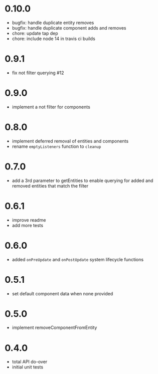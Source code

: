 # 0.10.0
* bugfix: handle duplicate entity removes
* bugfix: handle duplicate component adds and removes
* chore: update tap dep
* chore: include node 14 in travis ci builds


# 0.9.1
* fix not filter querying #12


# 0.9.0
* implement a not filter for components


# 0.8.0
* implement deferred removal of entities and components
* rename `emptyListeners` function to `cleanup`


# 0.7.0
* add a 3rd parameter to getEntities to enable querying for added and removed entities that match the filter


# 0.6.1
* improve readme
* add more tests


# 0.6.0
* added `onPreUpdate` and `onPostUpdate` system lifecycle functions


# 0.5.1
* set default component data when none provided


# 0.5.0
* implement removeComponentFromEntity


# 0.4.0
* total API do-over
* initial unit tests
